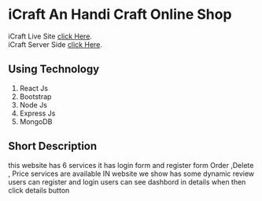 # iCraft An Handi Craft Online Shop

iCraft Live Site [click Here](https://handy-craft.netlify.app/home).
</br>
iCraft Server Side [click Here](https://github.com/jahidulislamzim/Khudalagche-server).

## Using Technology 
1. React Js
2. Bootstrap
3. Node Js
4. Express Js
5. MongoDB

## Short Description 
this website has 6 services
it has login form and register form
Order ,Delete , Price services are available
IN website we show has some dynamic review
users can register and login
users can see dashbord in details when then click details button